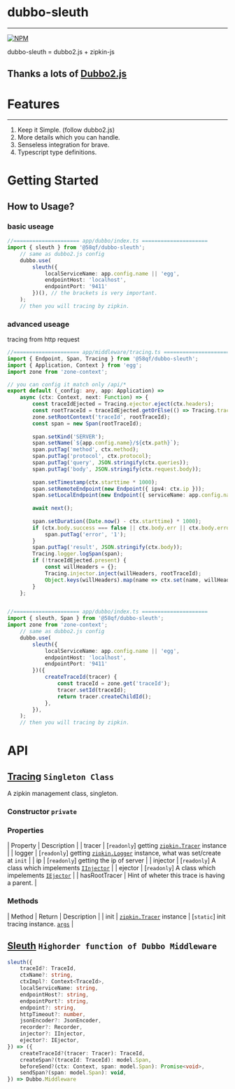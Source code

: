 # dubbo-sleuth

---

[![NPM](https://nodei.co/npm/dubbo-sleuth.png?downloads=true&downloadRank=true&stars=true)](https://nodei.co/npm/dubbo-sleuth)

dubbo-sleuth = dubbo2.js + zipkin-js

## Thanks a lots of [Dubbo2.js](https://github.com/dubbo/dubbo2.js)

# Features

---

1. Keep it Simple. (follow dubbo2.js)
2. More details which you can handle.
3. Senseless integration for brave.
4. Typescript type definitions.


# Getting Started

## How to Usage?

### basic useage

```ts
//===================== app/dubbo/index.ts =====================
import { sleuth } from '@58qf/dubbo-sleuth';
    // same as dubbo2.js config
    dubbo.use(
        sleuth({
            localServiceName: app.config.name || 'egg',
            endpointHost: 'localhost',
            endpointPort: '9411'
        })(), // the brackets is very important.
    );
    // then you will tracing by zipkin. 
```

### advanced useage

tracing from http request

```ts
//===================== app/middleware/tracing.ts =====================
import { Endpoint, Span, Tracing } from '@58qf/dubbo-sleuth';
import { Application, Context } from 'egg';
import zone from 'zone-context';

// you can config it match only /api/*
export default (_config: any, app: Application) =>
    async (ctx: Context, next: Function) => {
        const traceIdEjected = Tracing.ejector.eject(ctx.headers);
        const rootTraceId = traceIdEjected.getOrElse(() => Tracing.tracer.createRootId()); // get TraceId from Http Headers
        zone.setRootContext('traceId', rootTraceId);
        const span = new Span(rootTraceId);
 
        span.setKind('SERVER');
        span.setName(`${app.config.name}/${ctx.path}`);
        span.putTag('method', ctx.method);
        span.putTag('protocol', ctx.protocol);
        span.putTag('query', JSON.stringify(ctx.queries));
        span.putTag('body', JSON.stringify(ctx.request.body));
 
        span.setTimestamp(ctx.starttime * 1000);
        span.setRemoteEndpoint(new Endpoint({ ipv4: ctx.ip }));
        span.setLocalEndpoint(new Endpoint({ serviceName: app.config.name, ipv4: Tracing.ip, port: ctx.protocol === 'http' ? 80 : 443 })); // maybe is arbitrary
 
        await next();
 
        span.setDuration((Date.now() - ctx.starttime) * 1000);
        if (ctx.body.success === false || ctx.body.err || ctx.body.error || ctx.body.code !== 0) {
            span.putTag('error', '1');
        }
        span.putTag('result', JSON.stringify(ctx.body));
        Tracing.logger.logSpan(span);
        if (!traceIdEjected.present) {
            const willHeaders = {};
            Tracing.injector.inject(willHeaders, rootTraceId);
            Object.keys(willHeaders).map(name => ctx.set(name, willHeaders[name]));
        }
    };


//===================== app/dubbo/index.ts =====================
import { sleuth, Span } from '@58qf/dubbo-sleuth';
import zone from 'zone-context';
    // same as dubbo2.js config
    dubbo.use(
        sleuth({
            localServiceName: app.config.name || 'egg',
            endpointHost: 'localhost',
            endpointPort: '9411'
        })({
            createTraceId(tracer) {
                const traceId = zone.get('traceId');
                tracer.setId(traceId);
                return tracer.createChildId();
            },
        }),
    );
    // then you will tracing by zipkin. 
```

# API

## [Tracing](https://github.com/AtrisMio/node-dubbo-sleuth/blob/master/src/tracing.ts#26) `Singleton Class`

A zipkin management class, singleton.

### Constructor `private`

### Properties

| Property | Description |
| tracer | [`readonly`] getting [`zipkin.Tracer`](https://github.com/openzipkin/zipkin-js/blob/master/packages/zipkin/index.d.ts#L32) instance |
| logger | [`readonly`] getting [`zipkin.Logger`](https://github.com/openzipkin/zipkin-js/blob/master/packages/zipkin/index.d.ts#L303) instance, what was set/create at `init` |
| ip | [`readonly`] getting the ip of server |
| injector | [`readonly`] A class which impelements [`IInjector`](https://github.com/AtrisMio/node-dubbo-sleuth/blob/master/src/injector.ts#L6) |
| ejector | [`readonly`] A class which impelements [`IEjector`](https://github.com/AtrisMio/node-dubbo-sleuth/blob/master/src/ejector.ts#L6) |
| hasRootTracer | Hint of wheter this trace is having a parent. |

### Methods

| Method | Return | Description |
| init | [`zipkin.Tracer`](https://github.com/openzipkin/zipkin-js/blob/master/packages/zipkin/index.d.ts#L32) instance | [`static`] init tracing instance. [`args`](https://github.com/AtrisMio/node-dubbo-sleuth/blob/master/src/tracing.ts#L12) |

## [Sleuth](https://github.com/AtrisMio/node-dubbo-sleuth/blob/master/src/sleuth.ts#L18) `Highorder function of Dubbo Middleware`

```ts
sleuth({
    traceId?: TraceId,
    ctxName?: string,
    ctxImpl?: Context<TraceId>,
    localServiceName: string,
    endpointHost?: string,
    endpointPort?: string,
    endpoint?: string,
    httpTimeout?: number,
    jsonEncoder?: JsonEncoder,
    recorder?: Recorder,
    injector?: IInjector,
    ejector?: IEjector,
}) => ({
    createTraceId?(tracer: Tracer): TraceId,
    createSpan?(traceId: TraceId): model.Span,
    beforeSend?(ctx: Context, span: model.Span): Promise<void>,
    sendSpan?(span: model.Span): void,
}) => Dubbo.Middleware
```